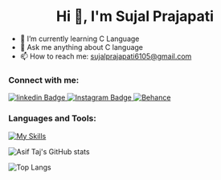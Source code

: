
 <h1 align="center">Hi 👋, I'm Sujal Prajapati</h1>

- 🌱 I’m currently learning C Language
- 💬 Ask me anything about C language 
- 📫 How to reach me: sujalprajapati6105@gmail.com

  
### Connect with me:
<div id="badges">

 <a href="https://www.linkedin.com/in/sujal-prajapati-865710310/">
    <img src="https://img.shields.io/badge/linkedin-blue?style=for-the-badge&logo=linkedin&logoColor=white" alt="linkedin Badge"/>
  </a>
  
 <a href="https://www.instagram.com/sujal_6105">
    <img src="https://img.shields.io/badge/Instagram-purple?style=for-the-badge&logo=instagram&logoColor=white" alt="Instagram Badge"/>
  </a>
   
 <a href="https://www.behance.net/sujalprajapati4">
    <img src="https://img.shields.io/badge/behance-navy?style=for-the-badge&logo=behance&logoColor=white" alt="Behance"/>
  </a>
  
</div>

### Languages and Tools:
[![My Skills](https://skillicons.dev/icons?i=c,html,git,github,photoshop,&perline=5)](https://skillicons.dev)

![Asif Taj's GitHub stats](https://github-readme-stats.vercel.app/api?username=SujalPrajapati3&show_icons=true&theme=dark)

![Top Langs](https://github-readme-stats.vercel.app/api/top-langs/?username=SujalPrajapati3&theme=dark)
